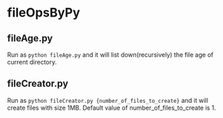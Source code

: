 # fileOpsByPy

## fileAge.py

Run as `python fileAge.py`
and it will list down(recursively) the file age of current directory.


## fileCreator.py

Run as `python fileCreator.py {number_of_files_to_create}`
and it will create files with size 1MB. Default value of number_of_files_to_create is 1.
